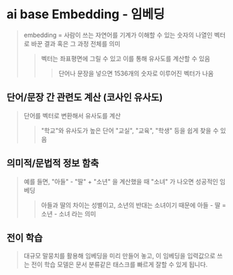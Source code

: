 # ai base Embedding - 임베딩

> embedding = 사람이 쓰는 자연어를 기계가 이해할 수 있는 숫자의 나열인 벡터로 바꾼 결과 혹은 그 과정 전체를 의미
>
> > 벡터는 좌표평면에 그릴 수 있고 이를 통해 유사도를 계산할 수 있음
> >
> > > 단어나 문장을 넣으면 1536개의 숫자로 이루어진 벡터가 나옴

## 단어/문장 간 관련도 계산 (코사인 유사도)

> 단어를 벡터로 변환해서 유사도를 계산
>
> > "학교"와 유사도가 높은 단어 "교실", "교육", "학생" 등을 쉽게 찾을 수 있음

## 의미적/문법적 정보 함축

> 예를 들면, "아들" - "딸" + "소년" 을 계산했을 때 "소녀" 가 나오면 성공적인 임베딩
>
> > 아들과 딸의 차이는 성별이고, 소년의 반대는 소녀이기 때문에 아들 - 딸 = 소년 - 소녀 라는 의미

## 전이 학습

> 대규모 말뭉치를 활용해 임베딩을 미리 만들어 놓고, 이 임베딩을 입력값으로 쓰는 전이 학습 모델은 문서 분류같은 태스크를 빠르게 잘할 수 있게 됩니다.
